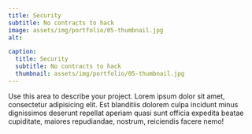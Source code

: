 ```yaml
---
title: Security
subtitle: No contracts to hack
image: assets/img/portfolio/05-thumbnail.jpg
alt: 

caption:
  title: Security
  subtitle: No contracts to hack
  thumbnail: assets/img/portfolio/05-thumbnail.jpg
---
```

Use this area to describe your project. Lorem ipsum dolor sit amet, consectetur adipisicing elit. Est blanditiis dolorem culpa incidunt minus dignissimos deserunt repellat aperiam quasi sunt officia expedita beatae cupiditate, maiores repudiandae, nostrum, reiciendis facere nemo!
